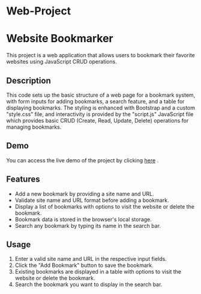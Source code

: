 # Web-Project
# Website Bookmarker

This project is a web application that allows users to bookmark their favorite websites using JavaScript CRUD operations.

## Description

This code sets up the basic structure of a web page for a bookmark system, with form inputs for adding bookmarks, a search feature, and a table for displaying bookmarks. The styling is enhanced with Bootstrap and a custom "style.css" file, and interactivity is provided by the "script.js" JavaScript file which provides basic CRUD (Create, Read, Update, Delete) operations for managing bookmarks. 

## Demo

You can access the live demo of the project by clicking [here](http://192.168.1.170:5500/home.html) .

## Features

- Add a new bookmark by providing a site name and URL.
- Validate site name and URL format before adding a bookmark.
- Display a list of bookmarks with options to visit the website or delete the bookmark.
- Bookmark data is stored in the browser's local storage.
- Search any bookmark by typing its name in the search bar.

## Usage

1. Enter a valid site name and URL in the respective input fields.
2. Click the "Add Bookmark" button to save the bookmark.
3. Existing bookmarks are displayed in a table with options to visit the website or delete the bookmark.
4. Search the bookmark you want to display in the search bar.
